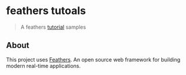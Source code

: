 # feathers tutoals

> A feathers [tutorial](https://crow.docs.feathersjs.com/) samples

## About

This project uses [Feathers](http://feathersjs.com). An open source web framework for building modern real-time applications.
